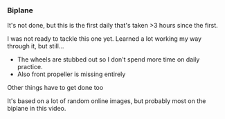 ### Biplane

It's not done, but this is the first daily that's taken >3 hours since the first.

I was not ready to tackle this one yet. Learned a lot working my way through it, but still...

  - The wheels are stubbed out so I don't spend more time on daily practice.
  - Also front propeller is missing entirely

Other things have to get done too

It's based on a lot of random online images, but probably most on the biplane in this video.

